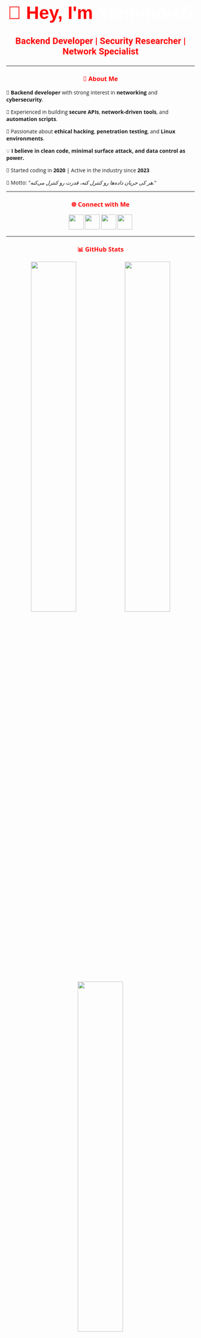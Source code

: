 <head>
  <link href="https://fonts.googleapis.com/css2?family=Roboto:wght@400;500;700&family=Poppins:wght@400;500;700&family=Open+Sans:wght@400;600&family=Montserrat:wght@400;600&display=swap" rel="stylesheet">
</head>

<body style="font-family: 'Open Sans', sans-serif;">
  <h1 align="center" style="color:#FF0000; font-size: 3rem; font-family: 'Poppins', sans-serif; transition: all 0.3s ease;">👋 Hey, I'm <span style="color:#FFFFFF;">Yami-no-Mi</span></h1>
  <h3 align="center" style="color:#FF0000; font-size: 1.5rem; font-family: 'Roboto', sans-serif;">Backend Developer | Security Researcher | Network Specialist</h3>

  <hr>

  <h3 align="center" style="color:#FF0000;">🚀 About Me</h3>
  <p>🔹 <strong>Backend developer</strong> with strong interest in <strong>networking</strong> and <strong>cybersecurity</strong>.</p>
  <p>🔹 Experienced in building <strong>secure APIs</strong>, <strong>network-driven tools</strong>, and <strong>automation scripts</strong>.</p>
  <p>🔹 Passionate about <strong>ethical hacking</strong>, <strong>penetration testing</strong>, and <strong>Linux environments</strong>.</p>
  <p>💡 <strong>I believe in clean code, minimal surface attack, and data control as power.</strong></p>
  <p>📅 Started coding in <strong>2020</strong> | Active in the industry since <strong>2023</strong></p>
  <p>🧠 Motto: <em>"هر کی جریان داده‌ها رو کنترل کنه، قدرت رو کنترل می‌کنه."</em></p>

  <hr>

  <h3 align="center" style="color:#FF0000;">🌐 Connect with Me</h3>
  <p align="center">
    <a href="https://github.com/Yami-no-Mi"><img src="https://img.shields.io/badge/GitHub-000000?style=for-the-badge&logo=github&logoColor=white" height="40"></a>
    <a href="https://www.linkedin.com/in/arash-yadi-b29046342/"><img src="https://img.shields.io/badge/LinkedIn-0A66C2?style=for-the-badge&logo=linkedin&logoColor=white" height="40"></a>
    <a href="https://t.me/triangle_company_official"><img src="https://img.shields.io/badge/Telegram-26A5E4?style=for-the-badge&logo=telegram&logoColor=white" height="40"></a>
    <a href="mailto:your-email@example.com"><img src="https://img.shields.io/badge/Email-D14836?style=for-the-badge&logo=gmail&logoColor=white" height="40"></a>
  </p>

  <hr>

  <h3 align="center" style="color:#FF0000;">📊 GitHub Stats</h3>
  <p align="center">
    <img src="https://github-readme-stats.vercel.app/api?username=Yami-no-Mi&show_icons=true&theme=dark&bg_color=000000&title_color=FF0000&icon_color=FFCC00&text_color=FFFFFF" width="49%">
    <img src="https://github-readme-streak-stats.herokuapp.com/?user=Yami-no-Mi&theme=dark&background=000000&ring=FF0000&fire=FFCC00&currStreakLabel=FFCC00" width="49%">
  </p>
  <p align="center">
    <img src="https://github-readme-stats.vercel.app/api/top-langs/?username=Yami-no-Mi&layout=compact&theme=dark&bg_color=000000&title_color=FF0000&text_color=FFFFFF" width="49%">
  </p>

  <hr>

  <h3 align="center" style="color:#FF0000;">🛠 Tech Stack</h3>

  <h4 align="center" style="font-family: 'Poppins', sans-serif;">Programming & Backend</h4>
  <p align="center">
    <img src="https://img.shields.io/badge/Python-306998?style=for-the-badge&logo=python&logoColor=white" height="40">
    <img src="https://img.shields.io/badge/Django-092E20?style=for-the-badge&logo=django&logoColor=white" height="40">
    <img src="https://img.shields.io/badge/FastAPI-009688?style=for-the-badge&logo=fastapi&logoColor=white" height="40">
    <img src="https://img.shields.io/badge/JavaScript-F7DF1E?style=for-the-badge&logo=javascript&logoColor=black" height="40">
    <img src="https://img.shields.io/badge/Node.js-339933?style=for-the-badge&logo=node.js&logoColor=white" height="40">
    <img src="https://img.shields.io/badge/Bash-121011?style=for-the-badge&logo=gnu-bash&logoColor=white" height="40">
    <img src="https://img.shields.io/badge/C/C++/CSharp-00599C?style=for-the-badge&logo=c&logoColor=white" height="40">
  </p>

  <h4 align="center" style="font-family: 'Poppins', sans-serif;">Security & Networking</h4>
  <p align="center">
    <img src="https://img.shields.io/badge/Linux-FCC624?style=for-the-badge&logo=linux&logoColor=black" height="40">
    <img src="https://img.shields.io/badge/KaliLinux-557C94?style=for-the-badge&logo=kalilinux&logoColor=white" height="40">
    <img src="https://img.shields.io/badge/Networking-1E72B1?style=for-the-badge&logo=cisco&logoColor=white" height="40">
    <img src="https://img.shields.io/badge/Ethical_Hacking-FF0000?style=for-the-badge&logo=hack-the-box&logoColor=white" height="40">
    <img src="https://img.shields.io/badge/CCNA-CF2C1D?style=for-the-badge&logo=cisco&logoColor=white" height="40">
  </p>

  <h4 align="center" style="font-family: 'Poppins', sans-serif;">Databases & DevOps</h4>
  <p align="center">
    <img src="https://img.shields.io/badge/PostgreSQL-336791?style=for-the-badge&logo=postgresql&logoColor=white" height="40">
    <img src="https://img.shields.io/badge/SQL-4479A1?style=for-the-badge&logo=sqlite&logoColor=white" height="40">
    <img src="https://img.shields.io/badge/Docker-2496ED?style=for-the-badge&logo=docker&logoColor=white" height="40">
    <img src="https://img.shields.io/badge/Nginx-009639?style=for-the-badge&logo=nginx&logoColor=white" height="40">
  </p>

  <hr>

  <h3 align="center" style="color:#FF0000;">🔥 Latest Projects</h3>
  <p>🚀 <strong><a href="https://github.com/Yami-no-Mi/CyberWatch">CyberWatch</a></strong> – Advanced Security Toolkit for Log Analysis, Server Hardening, and Intrusion Detection.</p>
  <p>📡 <strong><a href="https://github.com/Yami-no-Mi/DNS-Changer">DNS Changer Tool</a></strong> – Lightweight DNS configuration tool for Windows environments.</p>

  <hr>

  <p align="center">🔥 <strong>Always hacking, always learning, always building.</strong> 🚀</p>
</body>
